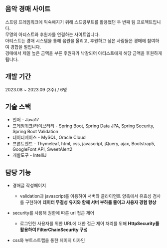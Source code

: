 ## 음악 경매 사이트

스프링 프레임워크에 익숙해지기 위해 스프링부트를 활용했던 두 번째 팀 프로젝트입니다.<br>
무명의 아티스트와 후원자를 연결하는 사이트입니다.<br>
아티스트는 경매 시스템을 통해 음원을 올리고, 후원하고 싶은 사람들은 경매에 참여하여 경합을 벌입니다.<br> 
경매에서 제일 높은 금액을 부른 후원자가 낙찰되어 아티스트에게 해당 금액을 후원하게 됩니다.<br> 

## 개발 기간

2023.08 ~ 2023.09 (3주) / 6명

## 기술 스택

* 언어 - Java17<br>
* 프레임워크/라이브러리 - Spring Boot, Spring Data JPA, Spring Security, Spring Boot Validation<br>
* 데이터베이스 - MySQL, Oracle Cloud<br>
* 프론트엔드 - Thymeleaf, html, css, javascript, jQuery, ajax, Bootstrap5, GoogleFont API, SweetAlert2<br>
* 개발도구 - IntelliJ<br>

## 담당 기능

* 경매글 작성페이지
  - validation과 javascript를 이용하여 서버와 클라이언트 양측에서 유효성 검사를 구현하여 **데이터 무결성 유지와 함께 서버 부하를 줄이고 사용자 경험 향상**

* security를 사용해 권한에 따른 url 접근 제어
  - 로그인한 사용자를 위한 URL에 대한 접근 제어 처리를 위해 **HttpSecurity를 활용하여 FilterChainSecurity 구성** 

* css와 부트스트랩을 통한 페이지 디자인
  

